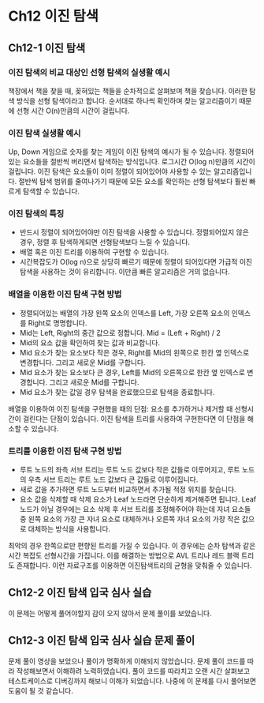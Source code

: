 # Ch12 이진 탐색

## Ch12-1 이진 탐색

### 이진 탐색의 비교 대상인 선형 탐색의 실생활 예시

책장에서 책을 찾을 때, 꽂혀있는 책들을 순차적으로 살펴보며 책을 찾습니다. 이러한 탐색 방식을 선형 탐색이라고 합니다. 순서대로 하나씩 확인하며 찾는 알고리즘이기 때문에 선형 시간 O(n)만큼의 시간이 걸립니다.

### 이진 탐색 실생활 예시

Up, Down 게임으로 숫자를 찾는 게임이 이진 탐색의 예시가 될 수 있습니다. 정렬되어있는 요소들을 절반씩 버리면서 탐색하는 방식입니다. 로그시간 O(log n)만큼의 시간이 걸립니다. 이진 탐색은 요소들이 이미 정렬이 되어있어야 사용할 수 있는 알고리즘입니다. 절반씩 탐색 범위를 줄여나가기 때문에 모든 요소를 확인하는 선형 탐색보다 훨씬 빠르게 탐색할 수 있습니다.

### 이진 탐색의 특징

- 반드시 정렬이 되어있어야만 이진 탐색을 사용할 수 있습니다. 정렬되어있지 않은 경우, 정렬 후 탐색하게되면 선형탐색보다 느릴 수 있습니다.
- 배열 혹은 이진 트리를 이용하여 구현할 수 있습니다.
- 시간복잡도가 O(log n)으로 상당히 빠르기 때문에 정렬이 되어있다면 가급적 이진 탐색을 사용하는 것이 유리합니다. 이만큼 빠른 알고리즘은 거의 없습니다.

### 배열을 이용한 이진 탐색 구현 방법

- 정렬되어있는 배열의 가장 왼쪽 요소의 인덱스를 Left, 가장 오른쪽 요소의 인덱스를 Right로 명명합니다.
- Mid는 Left, Right의 중간 값으로 정합니다. Mid = (Left + Right) / 2
- Mid의 요소 값을 확인하여 찾는 값과 비교합니다.
- Mid 요소가 찾는 요소보다 작은 경우, Right를 Mid의 왼쪽으로 한칸 옆 인덱스로 변경합니다. 그리고 새로운 Mid를 구합니다.
- Mid 요소가 찾는 요소보다 큰 경우, Left를 Mid의 오른쪽으로 한칸 옆 인덱스로 변경합니다. 그리고 새로운 Mid를 구합니다.
- Mid 요소가 찾는 값일 경우 탐색을 완료했으므로 탐색을 종료합니다.

배열을 이용하여 이진 탐색을 구현했을 때의 단점: 요소를 추가하거나 제거할 때 선형시간이 걸린다는 단점이 있습니다. 이진 탐색을 트리를 사용하여 구현한다면 이 단점을 해소할 수 있습니다.

### 트리를 이용한 이진 탐색 구현 방법

- 루트 노드의 좌측 서브 트리는 루트 노드 값보다 작은 값들로 이루어지고, 루트 노드의 우측 서브 트리는 루트 노드 값보다 큰 값들로 이루어집니다.
- 새로 값을 추가하면 루트 노드부터 비교하면서 추가될 적정 위치를 찾습니다.
- 요소 값을 삭제할 때 삭제 요소가 Leaf 노드라면 단순하게 제거해주면 됩니다. Leaf 노드가 아닐 경우에는 요소 삭제 후 서브 트리를 조정해주어야 하는데 자녀 요소들 중 왼쪽 요소의 가장 큰 자녀 요소로 대체하거나 오른쪽 자녀 요소의 가장 작은 값으로 대체하는 방식을 사용합니다.

최악의 경우 한쪽으로만 편향된 트리를 가질 수 있습니다. 이 경우에는 순차 탐색과 같은 시간 복잡도 선형시간을 가집니다. 이를 해결하는 방법으로 AVL 트리나 레드 블랙 트리도 존재합니다. 이런 자료구조를 이용하면 이진탐색트리의 균형을 맞춰줄 수 있습니다.

## Ch12-2 이진 탐색 입국 심사 실습

이 문제는 어떻게 풀어야할지 감이 오지 않아서 문제 풀이를 보았습니다.

## Ch12-3 이진 탐색 입국 심사 실습 문제 풀이

문제 풀이 영상을 보았으나 풀이가 명확하게 이해되지 않았습니다. 문제 풀이 코드를 따라 작성해보면서 이해하려 노력하였습니다. 풀이 코드를 따라치고 오랜 시간 살펴보고 테스트케이스로 디버깅까지 해보니 이해가 되었습니다. 나중에 이 문제를 다시 풀어보면 도움이 될 것 같습니다.
